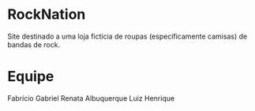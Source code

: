 # RockNation
Site destinado a uma loja fictícia de roupas (especificamente camisas) de bandas de rock.

# Equipe
Fabrício Gabriel
Renata Albuquerque
Luiz Henrique
